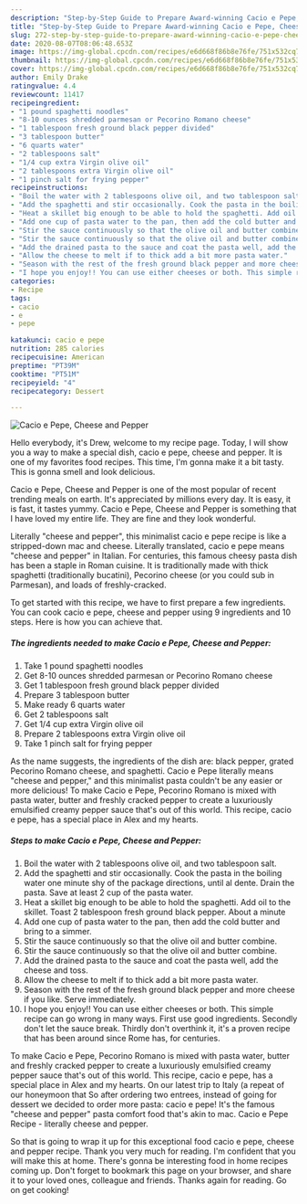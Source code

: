```yaml
---
description: "Step-by-Step Guide to Prepare Award-winning Cacio e Pepe, Cheese and Pepper"
title: "Step-by-Step Guide to Prepare Award-winning Cacio e Pepe, Cheese and Pepper"
slug: 272-step-by-step-guide-to-prepare-award-winning-cacio-e-pepe-cheese-and-pepper
date: 2020-08-07T08:06:48.653Z
image: https://img-global.cpcdn.com/recipes/e6d668f86b8e76fe/751x532cq70/cacio-e-pepe-cheese-and-pepper-recipe-main-photo.jpg
thumbnail: https://img-global.cpcdn.com/recipes/e6d668f86b8e76fe/751x532cq70/cacio-e-pepe-cheese-and-pepper-recipe-main-photo.jpg
cover: https://img-global.cpcdn.com/recipes/e6d668f86b8e76fe/751x532cq70/cacio-e-pepe-cheese-and-pepper-recipe-main-photo.jpg
author: Emily Drake
ratingvalue: 4.4
reviewcount: 11417
recipeingredient:
- "1 pound spaghetti noodles"
- "8-10 ounces shredded parmesan or Pecorino Romano cheese"
- "1 tablespoon fresh ground black pepper divided"
- "3 tablespoon butter"
- "6 quarts water"
- "2 tablespoons salt"
- "1/4 cup extra Virgin olive oil"
- "2 tablespoons extra Virgin olive oil"
- "1 pinch salt for frying pepper"
recipeinstructions:
- "Boil the water with 2 tablespoons olive oil, and two tablespoon salt."
- "Add the spaghetti and stir occasionally. Cook the pasta in the boiling water one minute shy of the package directions, until al dente. Drain the pasta. Save at least 2 cup of the pasta water."
- "Heat a skillet big enough to be able to hold the spaghetti. Add oil to the skillet. Toast 2 tablespoon fresh ground black pepper. About a minute"
- "Add one cup of pasta water to the pan, then add the cold butter and bring to a simmer."
- "Stir the sauce continuously so that the olive oil and butter combine."
- "Stir the sauce continuously so that the olive oil and butter combine."
- "Add the drained pasta to the sauce and coat the pasta well, add the cheese and toss."
- "Allow the cheese to melt if to thick add a bit more pasta water."
- "Season with the rest of the fresh ground black pepper and more cheese if you like. Serve immediately."
- "I hope you enjoy!! You can use either cheeses or both. This simple recipe can go wrong in many ways. First use good ingredients. Secondly don&#39;t let the sauce break. Thirdly don&#39;t overthink it, it&#39;s a proven recipe that has been around since Rome has, for centuries."
categories:
- Recipe
tags:
- cacio
- e
- pepe

katakunci: cacio e pepe 
nutrition: 285 calories
recipecuisine: American
preptime: "PT39M"
cooktime: "PT51M"
recipeyield: "4"
recipecategory: Dessert

---
```



![Cacio e Pepe, Cheese and Pepper](https://img-global.cpcdn.com/recipes/e6d668f86b8e76fe/751x532cq70/cacio-e-pepe-cheese-and-pepper-recipe-main-photo.jpg)

Hello everybody, it's Drew, welcome to my recipe page. Today, I will show you a way to make a special dish, cacio e pepe, cheese and pepper. It is one of my favorites food recipes. This time, I'm gonna make it a bit tasty. This is gonna smell and look delicious.

Cacio e Pepe, Cheese and Pepper is one of the most popular of recent trending meals on earth. It's appreciated by millions every day. It is easy, it is fast, it tastes yummy. Cacio e Pepe, Cheese and Pepper is something that I have loved my entire life. They are fine and they look wonderful.

Literally &#34;cheese and pepper&#34;, this minimalist cacio e pepe recipe is like a stripped-down mac and cheese. Literally translated, cacio e pepe means &#34;cheese and pepper&#34; in Italian. For centuries, this famous cheesy pasta dish has been a staple in Roman cuisine. It is traditionally made with thick spaghetti (traditionally bucatini), Pecorino cheese (or you could sub in Parmesan), and loads of freshly-cracked.


To get started with this recipe, we have to first prepare a few ingredients. You can cook cacio e pepe, cheese and pepper using 9 ingredients and 10 steps. Here is how you can achieve that.

<!--inarticleads1-->

##### The ingredients needed to make Cacio e Pepe, Cheese and Pepper:

1. Take 1 pound spaghetti noodles
1. Get 8-10 ounces shredded parmesan or Pecorino Romano cheese
1. Get 1 tablespoon fresh ground black pepper divided
1. Prepare 3 tablespoon butter
1. Make ready 6 quarts water
1. Get 2 tablespoons salt
1. Get 1/4 cup extra Virgin olive oil
1. Prepare 2 tablespoons extra Virgin olive oil
1. Take 1 pinch salt for frying pepper


As the name suggests, the ingredients of the dish are: black pepper, grated Pecorino Romano cheese, and spaghetti. Cacio e Pepe literally means &#34;cheese and pepper,&#34; and this minimalist pasta couldn&#39;t be any easier or more delicious! To make Cacio e Pepe, Pecorino Romano is mixed with pasta water, butter and freshly cracked pepper to create a luxuriously emulsified creamy pepper sauce that&#39;s out of this world. This recipe, cacio e pepe, has a special place in Alex and my hearts. 

<!--inarticleads2-->

##### Steps to make Cacio e Pepe, Cheese and Pepper:

1. Boil the water with 2 tablespoons olive oil, and two tablespoon salt.
1. Add the spaghetti and stir occasionally. Cook the pasta in the boiling water one minute shy of the package directions, until al dente. Drain the pasta. Save at least 2 cup of the pasta water.
1. Heat a skillet big enough to be able to hold the spaghetti. Add oil to the skillet. Toast 2 tablespoon fresh ground black pepper. About a minute
1. Add one cup of pasta water to the pan, then add the cold butter and bring to a simmer.
1. Stir the sauce continuously so that the olive oil and butter combine.
1. Stir the sauce continuously so that the olive oil and butter combine.
1. Add the drained pasta to the sauce and coat the pasta well, add the cheese and toss.
1. Allow the cheese to melt if to thick add a bit more pasta water.
1. Season with the rest of the fresh ground black pepper and more cheese if you like. Serve immediately.
1. I hope you enjoy!! You can use either cheeses or both. This simple recipe can go wrong in many ways. First use good ingredients. Secondly don&#39;t let the sauce break. Thirdly don&#39;t overthink it, it&#39;s a proven recipe that has been around since Rome has, for centuries.


To make Cacio e Pepe, Pecorino Romano is mixed with pasta water, butter and freshly cracked pepper to create a luxuriously emulsified creamy pepper sauce that&#39;s out of this world. This recipe, cacio e pepe, has a special place in Alex and my hearts. On our latest trip to Italy (a repeat of our honeymoon that So after ordering two entrees, instead of going for dessert we decided to order more pasta: cacio e pepe! It&#39;s the famous &#34;cheese and pepper&#34; pasta comfort food that&#39;s akin to mac. Cacio e Pepe Recipe - literally cheese and pepper. 

So that is going to wrap it up for this exceptional food cacio e pepe, cheese and pepper recipe. Thank you very much for reading. I'm confident that you will make this at home. There's gonna be interesting food in home recipes coming up. Don't forget to bookmark this page on your browser, and share it to your loved ones, colleague and friends. Thanks again for reading. Go on get cooking!
